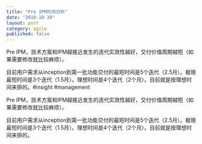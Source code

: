```yaml
---
title: "Pre IPM时间分析"
date: "2019-10-30"
layout: post
category: agile
published: false
---
```


Pre IPM，技术方案和IPM越接近发生的迭代实效性越好，交付价值周期越短（如果需要修改就比较麻烦）。 

目前用户需求从inception到第一批功能交付的最短时间是5个迭代（2.5月）。极限最短时间是3个迭代（1.5月）。理想时间是4个迭代（2个月）。目前就是按理想时间来排的。#insight #management 

Pre IPM，技术方案和IPM越接近发生的迭代实效性越好，交付价值周期越短（如果需要修改就比较麻烦）。 

目前用户需求从inception到第一批功能交付的最短时间是5个迭代（2.5月）。极限最短时间是3个迭代（1.5月）。理想时间是4个迭代（2个月）。目前就是按理想时间来排的。
